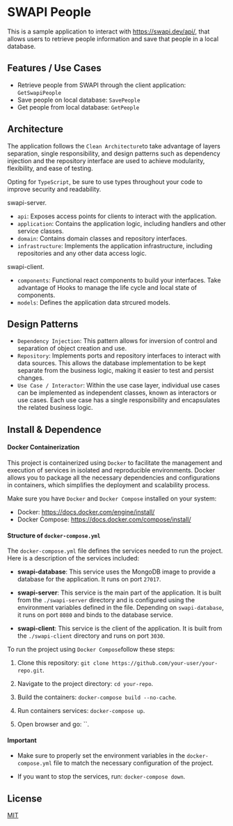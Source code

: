 SWAPI People
===
This is a sample application to interact with https://swapi.dev/api/, that allows users to retrieve people information and save that people in a local database.

## Features / Use Cases
- Retrieve people from SWAPI through the client application: `GetSwapiPeople`
- Save people on local database: `SavePeople`
- Get people from local database: `GetPeople`

## Architecture

The application follows the `Clean Architecture`to take advantage of layers separation, single responsibility, and design patterns such as dependency injection and the repository interface are used to achieve modularity, flexibility, and ease of testing.

Opting for `TypeScript`, be sure to use types throughout your code to improve security and readability.

swapi-server.
- `api`: Exposes access points for clients to interact with the application.
- `application`: Contains the application logic, including handlers and other service classes.
- `domain`: Contains domain classes and repository interfaces.
- `infrastructure`: Implements the application infrastructure, including repositories and any other data access logic.

swapi-client.
- `components`: Functional react components to build your interfaces. Take advantage of Hooks to manage the life cycle and local state of components.
- `models`: Defines the application data strcured models.

## Design Patterns

- `Dependency Injection`: This pattern allows for inversion of control and separation of object creation and use.
- `Repository`: Implements ports and repository interfaces to interact with data sources. This allows the database implementation to be kept separate from the business logic, making it easier to test and persist changes.
- `Use Case / Interactor`: Within the use case layer, individual use cases can be implemented as independent classes, known as interactors or use cases. Each use case has a single responsibility and encapsulates the related business logic.

## Install & Dependence

#### Docker Containerization
This project is containerized using `Docker` to facilitate the management and execution of services in isolated and reproducible environments. Docker allows you to package all the necessary dependencies and configurations in containers, which simplifies the deployment and scalability process.

Make sure you have `Docker` and `Docker Compose` installed on your system:

- Docker: https://docs.docker.com/engine/install/
- Docker Compose: https://docs.docker.com/compose/install/

#### Structure of `docker-compose.yml`

The `docker-compose.yml` file defines the services needed to run the project. Here is a description of the services included:

- **swapi-database**: This service uses the MongoDB image to provide a database for the application. It runs on port `27017`.

- **swapi-server**: This service is the main part of the application. It is built from the `./swapi-server` directory and is configured using the environment variables defined in the file. Depending on `swapi-database`, it runs on port `8080` and binds to the database service.

- **swapi-client**: This service is the client of the application. It is built from the `./swapi-client` directory and runs on port `3030`.

To run the project using `Docker Compose`follow these steps:

1. Clone this repository: `git clone https://github.com/your-user/your-repo.git`.

2. Navigate to the project directory: `cd your-repo`.

3. Build the containers: `docker-compose build --no-cache`.

4. Run containers services: `docker-compose up`.

5. Open browser and go: ``.
  
#### Important

- Make sure to properly set the environment variables in the `docker-compose.yml` file to match the necessary configuration of the project.

- If you want to stop the services, run: `docker-compose down`.

## License

[MIT](https://opensource.org/license/mit/)